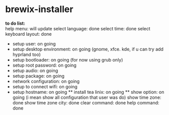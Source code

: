 # brewix-installer

<b>to do list:</b><br>
    help menu: will update
    select language: done
    select time: done
    select keyboard layout: done
 *  setup user: on going
 *  setup desktop environment: on going (gnome, xfce. kde, if u can try add hyprland too)
 *  setup bootloader: on going (for now using grub only)
 *  setup root password: on going
 *  setup audio: on going
 *  setup package: on going
 *  network configuration: on going
 *  setup to connect wifi: on going
 *  setup hostname: on going
**  install tea linix: on going
**  show option: on going (i mean show all configuration that user was do)
    show time zone: done
    show time zone city: done
    clear command: done
    help command: done
